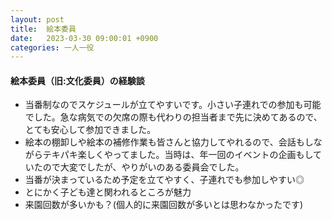 ```yaml
---
layout: post
title:  絵本委員
date:   2023-03-30 09:00:01 +0900
categories: 一人一役
---
```

#### 絵本委員（旧:文化委員）の経験談

- 当番制なのでスケジュールが立てやすいです。小さい子連れでの参加も可能でした。急な病気での欠席の際も代わりの担当者まで先に決めてあるので、とても安心して参加できました。
- 絵本の棚卸しや絵本の補修作業も皆さんと協力してやれるので、会話もしながらテキパキ楽しくやってました。当時は、年一回のイベントの企画もしていたので大変でしたが、やりがいのある委員会でした。
- 当番が決まっているため予定を立てやすく、子連れでも参加しやすい◎
- とにかく子ども達と関われるところが魅力
- 来園回数が多いかも？(個人的に来園回数が多いとは思わなかったです)

